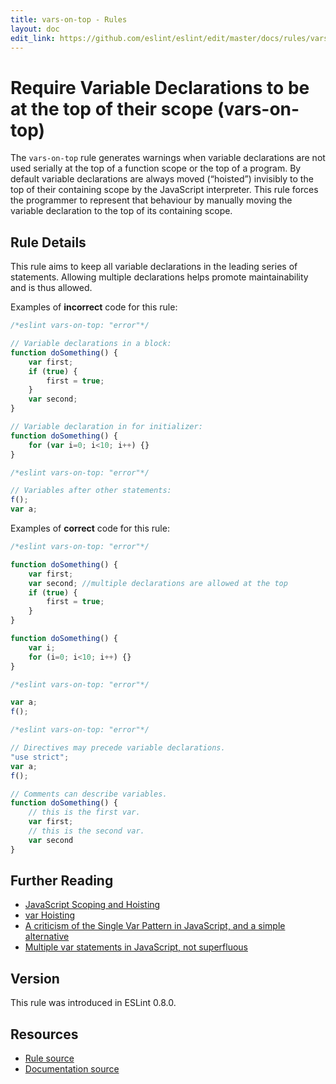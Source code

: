 ```yaml
---
title: vars-on-top - Rules
layout: doc
edit_link: https://github.com/eslint/eslint/edit/master/docs/rules/vars-on-top.md
---
```

<!-- Note: No pull requests accepted for this file. See README.md in the root directory for details. -->

# Require Variable Declarations to be at the top of their scope (vars-on-top)

The `vars-on-top` rule generates warnings when variable declarations are not used serially at the top of a function scope or the top of a program.
By default variable declarations are always moved (“hoisted”) invisibly to the top of their containing scope by the JavaScript interpreter.
This rule forces the programmer to represent that behaviour by manually moving the variable declaration to the top of its containing scope.

## Rule Details

This rule aims to keep all variable declarations in the leading series of statements.
Allowing multiple declarations helps promote maintainability and is thus allowed.

Examples of **incorrect** code for this rule:

```js
/*eslint vars-on-top: "error"*/

// Variable declarations in a block:
function doSomething() {
    var first;
    if (true) {
        first = true;
    }
    var second;
}

// Variable declaration in for initializer:
function doSomething() {
    for (var i=0; i<10; i++) {}
}
```

```js
/*eslint vars-on-top: "error"*/

// Variables after other statements:
f();
var a;
```

Examples of **correct** code for this rule:

```js
/*eslint vars-on-top: "error"*/

function doSomething() {
    var first;
    var second; //multiple declarations are allowed at the top
    if (true) {
        first = true;
    }
}

function doSomething() {
    var i;
    for (i=0; i<10; i++) {}
}
```

```js
/*eslint vars-on-top: "error"*/

var a;
f();
```

```js
/*eslint vars-on-top: "error"*/

// Directives may precede variable declarations.
"use strict";
var a;
f();

// Comments can describe variables.
function doSomething() {
    // this is the first var.
    var first;
    // this is the second var.
    var second
}
```

## Further Reading

* [JavaScript Scoping and Hoisting](http://www.adequatelygood.com/JavaScript-Scoping-and-Hoisting.html)
* [var Hoisting](https://developer.mozilla.org/en-US/docs/Web/JavaScript/Reference/Statements/var#var_hoisting)
* [A criticism of the Single Var Pattern in JavaScript, and a simple alternative](http://danielhough.co.uk/blog/single-var-pattern-rant/)
* [Multiple var statements in JavaScript, not superfluous](http://benalman.com/news/2012/05/multiple-var-statements-javascript/)

## Version

This rule was introduced in ESLint 0.8.0.

## Resources

* [Rule source](https://github.com/eslint/eslint/tree/master/lib/rules/vars-on-top.js)
* [Documentation source](https://github.com/eslint/eslint/tree/master/docs/rules/vars-on-top.md)
